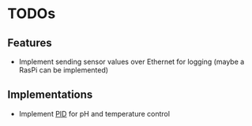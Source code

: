 # TODOs
## Features
* Implement sending sensor values over Ethernet for logging (maybe a RasPi can be implemented)
  
## Implementations
* Implement [PID](https://playground.arduino.cc/Code/PIDLibrary/) for pH and temperature control 